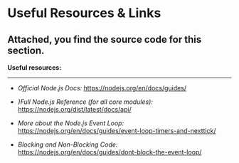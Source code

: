 # Useful Resources & Links<br/>
## Attached, you find the source code for this section.

**Useful resources:**
- - - - - - - - - - - - - - - - - - - - - - - - - - - - -

* _Official Node.js Docs:_ https://nodejs.org/en/docs/guides/

* _)Full Node.js Reference (for all core modules):_ https://nodejs.org/dist/latest/docs/api/

* _More about the Node.js Event Loop:_ https://nodejs.org/en/docs/guides/event-loop-timers-and-nexttick/

* _Blocking and Non-Blocking Code:_ https://nodejs.org/en/docs/guides/dont-block-the-event-loop/